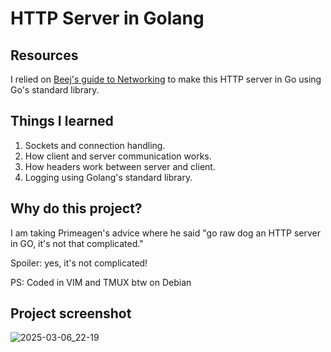 # HTTP Server in Golang

## Resources
I relied on [Beej's guide to Networking](https://www.beej.us/guide/bgnet/) to make this HTTP server in Go using Go's standard library.

## Things I learned
1. Sockets and connection handling.
2. How client and server communication works.
3. How headers work between server and client.
4. Logging using Golang's standard library.

## Why do this project?
I am taking Primeagen's advice where he said "go raw dog an HTTP server in GO, it's not that complicated."

Spoiler: yes, it's not complicated!

PS: Coded in VIM and TMUX btw on Debian

## Project screenshot
![2025-03-06_22-19](https://github.com/user-attachments/assets/8e744ee2-941c-41fc-bd64-ae5259de7835)
